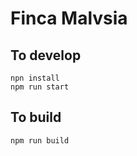 # Finca Malvsia

## To develop

```
npn install
npm run start
```

## To build

```
npm run build
```
